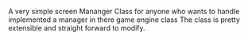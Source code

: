 A very simple screen Mananger Class for anyone who wants to handle implemented a manager in there game engine class The class is pretty extensible and straight forward to modify.

